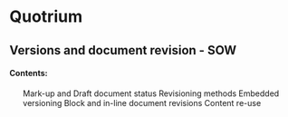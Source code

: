 <!DOCTYPE html PUBLIC "-//W3C//DTD XHTML 1.0 Transitional//EN" "http://www.w3.org/TR/xhtml1/DTD/xhtml1-transitional.dtd"
<html xmlns="http://www.w3.org/1999/xhtml">
# Quotrium
<meta name="devOp_Quotrium" content="Mark up and revisioning theory">
<head>
    <h2>Versions and document revision - SOW</h2>
<body>
<h4>Contents:</h4>
<p><ol>
  Mark-up and Draft document status
  Revisioning methods
  Embedded versioning
  Block and in-line document revisions
  Content re-use </ol></p>
  
</body>
</head>
